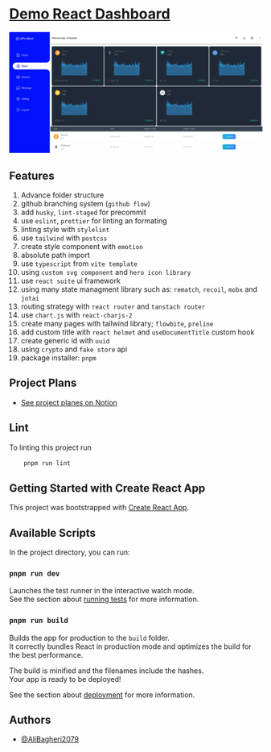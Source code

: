 # [Demo React Dashboard](https://react-ts-dashboard.netlify.app/)

<img src="public/Screenshot.png" alt="React Dashboard screenshot"/>

## Features

1. Advance folder structure
2. github branching system (`github flow`)
3. add `husky`, `lint-staged` for precommit
4. use `eslint`, `prettier` for linting an formating
5. linting style with `stylelint`
6. use `tailwind` with `postcss`
7. create style component with `emotion`
8. absolute path import
9. use `typescript` from `vite template`
10. using `custom svg component` and `hero icon library`
11. use `react suite` ui framework
12. using many state managment library such as: `rematch`, `recoil`, `mobx` and `jotai`
13. routing strategy with `react router` and `tanstach router`
14. use `chart.js` with `react-charjs-2`
15. create many pages with tailwind library; `flowbite`, `preline`
16. add custom title with `react helmet` and `useDocumentTitle` custom hook
17. create generic id with `uuid`
18. using `crypto` and `fake store` api
19. package installer: `pnpm`

## Project Plans

- [See project planes on Notion](https://ruddy-tellurium-2b3.notion.site/327b380f72db4393b3b08fe14e25dea4?v=81871e7749fa4b5fbcf3aedb4cd1e59a)

## Lint

To linting this project run

```bash
    pnpm run lint
```

## Getting Started with Create React App

This project was bootstrapped with [Create React App](https://github.com/facebook/create-react-app).

## Available Scripts

In the project directory, you can run:

### `pnpm run dev`

Launches the test runner in the interactive watch mode.\
See the section about [running tests](https://facebook.github.io/create-react-app/docs/running-tests) for more information.

### `pnpm run build`

Builds the app for production to the `build` folder.\
It correctly bundles React in production mode and optimizes the build for the best performance.

The build is minified and the filenames include the hashes.\
Your app is ready to be deployed!

See the section about [deployment](https://facebook.github.io/create-react-app/docs/deployment) for more information.

## Authors

- [@AliBagheri2079](https://www.github.com/alibagheri2079)
